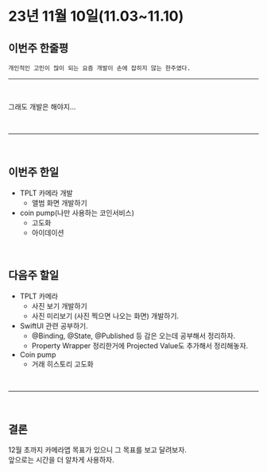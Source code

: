 # 23년 11월 10일(11.03~11.10)

## **이번주 한줄평**
```
개인적인 고민이 많이 되는 요즘 개발이 손에 잡히지 않는 한주였다.
```
---
<br/>

그래도 개발은 해야지...

<br/>

---

<br/>

## 이번주 한일
- TPLT 카메라 개발
    - 앨범 화면 개발하기
- coin pump(나만 사용하는 코인서비스)
    - 고도화
    - 아이데이션

<br/>

## 다음주 할일
- TPLT 카메라
    - 사진 보기 개발하기
    - 사진 미리보기 (사진 찍으면 나오는 화면) 개발하기.
- SwiftUI 관련 공부하기.
    - @Binding, @State, @Published 등 감은 오는데 공부해서 정리하자.
    - Property Wrapper 정리한거에 Projected Value도 추가해서 정리해놓자.
- Coin pump
    - 거래 히스토리 고도화

<br/>

---

<br/>

## 결론
12월 초까지 카메라앱 목표가 있으니 그 목표를 보고 달려보자.  
앞으로는 시간을 더 알차게 사용하자.